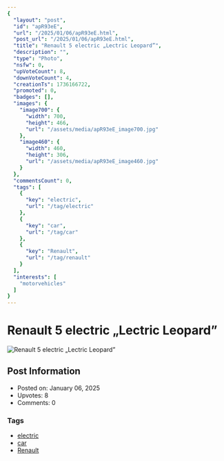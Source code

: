 ```yaml
---
{
  "layout": "post",
  "id": "apR93eE",
  "url": "/2025/01/06/apR93eE.html",
  "post_url": "/2025/01/06/apR93eE.html",
  "title": "Renault 5 electric „Lectric Leopard”",
  "description": "",
  "type": "Photo",
  "nsfw": 0,
  "upVoteCount": 8,
  "downVoteCount": 4,
  "creationTs": 1736166722,
  "promoted": 0,
  "badges": [],
  "images": {
    "image700": {
      "width": 700,
      "height": 466,
      "url": "/assets/media/apR93eE_image700.jpg"
    },
    "image460": {
      "width": 460,
      "height": 306,
      "url": "/assets/media/apR93eE_image460.jpg"
    }
  },
  "commentsCount": 0,
  "tags": [
    {
      "key": "electric",
      "url": "/tag/electric"
    },
    {
      "key": "car",
      "url": "/tag/car"
    },
    {
      "key": "Renault",
      "url": "/tag/renault"
    }
  ],
  "interests": [
    "motorvehicles"
  ]
}
---
```


# Renault 5 electric „Lectric Leopard”

![Renault 5 electric „Lectric Leopard”](/assets/media/apR93eE_image700.jpg)

## Post Information

- Posted on: January 06, 2025
- Upvotes: 8
- Comments: 0

### Tags

- [electric](/tag/electric)
- [car](/tag/car)
- [Renault](/tag/Renault)
